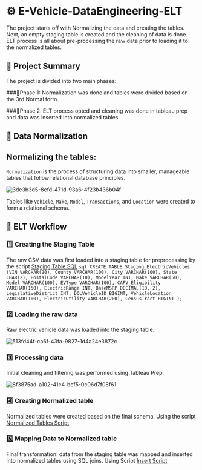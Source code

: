 # ⚙️ E-Vehicle-DataEngineering-ELT

The project starts off with Normalizing the data and creating the tables. Next, an empty staging table is created and the cleaning of data is done. ELT process is all about pre-processing the raw data prior to loading it to the normalized tables. 

## 📌 Project Summary

The project is divided into two main phases:

###🔹Phase 1: 
Normalization was done and tables were divided based on the 3rd Normal form.​

###🔹Phase 2: 
ELT process opted and cleaning was done in tableau prep and data was inserted into normalized tables.

## 🧱 Data Normalization
## Normalizing the tables:
`Normalization` is the process of structuring data into smaller, manageable tables that follow relational database principles.​

![3de3b3d5-8efd-471d-93a6-4f23b436b04f](https://github.com/user-attachments/assets/ef6289c8-ab37-4dc5-a6ef-b8d70d4d36f7)

Tables like `Vehicle`, `Make`, `Model`, `Transactions`, and `Location` were created to form a relational schema.

## 🔁 ELT Workflow
### 1️⃣ Creating the Staging Table
   The raw CSV data was first loaded into a staging table for preprocessing by the script [Staging Table SQL](Staging_table.sql)
   ```sql CREATE TABLE Staging_ElectricVehicles (VIN VARCHAR(20), County VARCHAR(100), City VARCHAR(100), State CHAR(2), PostalCode VARCHAR(10), ModelYear INT, Make VARCHAR(50), Model VARCHAR(100), EVType VARCHAR(100), CAFV_Eligibility VARCHAR(150), ElectricRange INT, BaseMSRP DECIMAL(10, 2), LegislativeDistrict INT, DOLVehicleID BIGINT, VehicleLocation VARCHAR(100), ElectricUtility VARCHAR(200), CensusTract BIGINT );```
   
### 2️⃣ Loading the raw data
   Raw electric vehicle data was loaded into the staging table.
   
   ![513fd44f-ca6f-43fa-9827-1d4a24e3872c](https://github.com/user-attachments/assets/2004a4ea-9657-4f7e-9ff0-5e0ac8482d6c)
   
### 3️⃣ Processing data
   Initial cleaning and filtering was performed using Tableau Prep.
   
   ![8f3875ad-a102-41c4-bcf5-0c06d7f08f61](https://github.com/user-attachments/assets/550a3e8f-36d7-4aa7-bf24-ed1b34f37aaf)
   
### 4️⃣ Creating Normalized table
   Normalized tables were created based on the final schema. Using the script [Normalized Tables Script](Normalized_tables.sql)
### 5️⃣ Mapping Data to Normalized table
   Final transformation: data from the staging table was mapped and inserted into normalized tables using SQL joins. Using Script [Insert Script](Insert_data_from_staging.sql)
